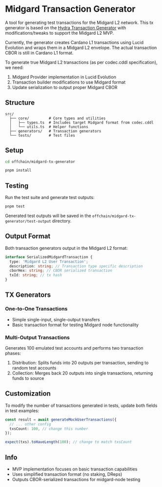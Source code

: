 # Midgard Transaction Generator

A tool for generating test transactions for the Midgard L2 network. This tx generator is based on the [Hydra Transaction Generator](https://github.com/Anastasia-Labs/hydra-deployment-poc) with modifications/tweaks to support the Midgard L2 MVP.

Currently, the generator creates Cardano L1 transactions using Lucid Evolution and wraps them in a Midgard L2 envelope. The actual transaction CBOR is still in Cardano L1 format.

To generate true Midgard L2 transactions (as per codec.cddl specification), we need:

1. Midgard Provider implementation in Lucid Evolution
2. Transaction builder modifications to use Midgard format
3. Update serialization to output proper Midgard CBOR

## Structure

```
src/
  ├── core/         # Core types and utilities
  │   ├── types.ts  # Includes target Midgard format from codec.cddl
  │   └── utils.ts  # Helper functions
  ├── generators/   # Transaction generators
  └── tests/        # Test files
```

## Setup

```bash
cd offchain/midgard-tx-generator
```

```bash
pnpm install
```

## Testing

Run the test suite and generate test outputs:

```bash
pnpm test
```

Generated test outputs will be saved in the `offchain/midgard-tx-generator/test-output` directory.

## Output Format

Both transaction generators output in the Midgard L2 format:

```typescript
interface SerializedMidgardTransaction {
  type: 'Midgard L2 User Transaction';
  description: string; // Transaction type specific description
  cborHex: string; // CBOR serialized transaction
  txId: string; // tx hash
}
```

## TX Generators

### One-to-One Transactions

- Simple single-input, single-output transfers
- Basic transaction format for testing Midgard node functionality

### Multi-Output Transactions

Generates 100 emulated test accounts and performs two transaction phases:

1. Distribution: Splits funds into 20 outputs per transaction, sending to random test accounts
2. Collection: Merges back 20 outputs into single transactions, returning funds to source

## Customization

To modify the number of transactions generated in tests, update both fields in test examples:

```typescript
const result = await generateMockUserTransactions({
  // ... other config
  txsCount: 100, // change this number
});

expect(txs).toHaveLength(100); // change to match txsCount
```

## Info

- MVP implementation focuses on basic transaction capabilities
- Uses simplified transaction format (no staking, DReps)
- Outputs CBOR-serialized transactions for midgard-node testing

